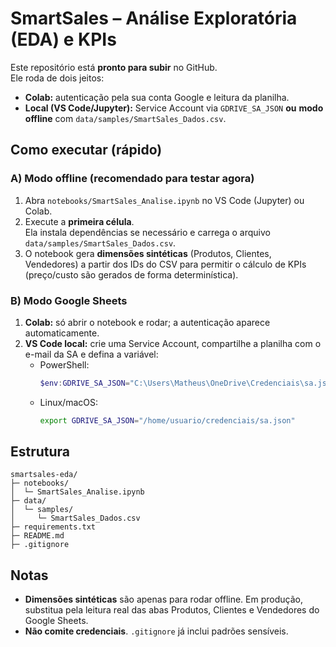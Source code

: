 
# SmartSales – Análise Exploratória (EDA) e KPIs

Este repositório está **pronto para subir** no GitHub.  
Ele roda de dois jeitos:
- **Colab:** autenticação pela sua conta Google e leitura da planilha.
- **Local (VS Code/Jupyter):** Service Account via `GDRIVE_SA_JSON` **ou** **modo offline** com `data/samples/SmartSales_Dados.csv`.

## Como executar (rápido)

### A) Modo offline (recomendado para testar agora)
1. Abra `notebooks/SmartSales_Analise.ipynb` no VS Code (Jupyter) ou Colab.
2. Execute a **primeira célula**.  
   Ela instala dependências se necessário e carrega o arquivo `data/samples/SmartSales_Dados.csv`.
3. O notebook gera **dimensões sintéticas** (Produtos, Clientes, Vendedores) a partir dos IDs do CSV para permitir o cálculo de KPIs (preço/custo são gerados de forma determinística).

### B) Modo Google Sheets
1. **Colab:** só abrir o notebook e rodar; a autenticação aparece automaticamente.
2. **VS Code local:** crie uma Service Account, compartilhe a planilha com o e-mail da SA e defina a variável:
   - PowerShell:
     ```powershell
     $env:GDRIVE_SA_JSON="C:\Users\Matheus\OneDrive\Credenciais\sa.json"
     ```
   - Linux/macOS:
     ```bash
     export GDRIVE_SA_JSON="/home/usuario/credenciais/sa.json"
     ```

## Estrutura
```
smartsales-eda/
├─ notebooks/
│  └─ SmartSales_Analise.ipynb
├─ data/
│  └─ samples/
│     └─ SmartSales_Dados.csv
├─ requirements.txt
├─ README.md
├─ .gitignore
```

## Notas
- **Dimensões sintéticas** são apenas para rodar offline. Em produção, substitua pela leitura real das abas Produtos, Clientes e Vendedores do Google Sheets.
- **Não comite credenciais**. `.gitignore` já inclui padrões sensíveis.
